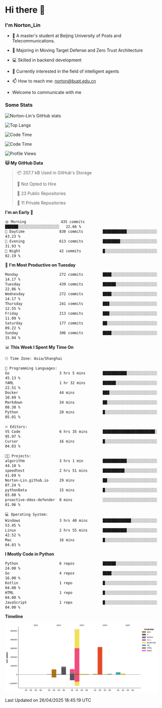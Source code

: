 
# Hi there 👋

### I'm Norton_Lin
- 🏫 A master's student at Beijing University of Posts and Telecommunications.
- 🌱 Majoring in Moving Target Defense and Zero Trust Architecture
- 💻 Skilled in backend development
- 🤖 Currently interested in the field of intelligent agents
- 📫 How to reach me: [norton@bupt.edu.cn](mailto:norton@bupt.edu.cn)

- Welcome to communicate with me

### Some Stats
![Norton-Lin's GitHub stats](https://github-readme-stats.vercel.app/api?username=Norton-Lin&count_private=true&show_icons=true&theme=radical)

![Top Langs](https://github-readme-stats.vercel.app/api/top-langs/?username=Norton-Lin&langs_count=10&layout=compact)

![Code Time](https://github-readme-stats.vercel.app/api/wakatime?username=Norton_Lin)

<!--START_SECTION:waka-->
![Code Time](http://img.shields.io/badge/Code%20Time-961%20hrs%2046%20mins-blue)

![Profile Views](http://img.shields.io/badge/Profile%20Views-4-blue)

**🐱 My GitHub Data** 

> 📦 207.7 kB Used in GitHub's Storage 
 > 
> 🚫 Not Opted to Hire
 > 
> 📜 23 Public Repositories 
 > 
> 🔑 11 Private Repositories 
 > 
**I'm an Early 🐤** 

```text
🌞 Morning                435 commits         ██████░░░░░░░░░░░░░░░░░░░   22.66 % 
🌆 Daytime                830 commits         ███████████░░░░░░░░░░░░░░   43.23 % 
🌃 Evening                613 commits         ████████░░░░░░░░░░░░░░░░░   31.93 % 
🌙 Night                  42 commits          █░░░░░░░░░░░░░░░░░░░░░░░░   02.19 % 
```
📅 **I'm Most Productive on Tuesday** 

```text
Monday                   272 commits         ████░░░░░░░░░░░░░░░░░░░░░   14.17 % 
Tuesday                  439 commits         ██████░░░░░░░░░░░░░░░░░░░   22.86 % 
Wednesday                272 commits         ████░░░░░░░░░░░░░░░░░░░░░   14.17 % 
Thursday                 241 commits         ███░░░░░░░░░░░░░░░░░░░░░░   12.55 % 
Friday                   213 commits         ███░░░░░░░░░░░░░░░░░░░░░░   11.09 % 
Saturday                 177 commits         ██░░░░░░░░░░░░░░░░░░░░░░░   09.22 % 
Sunday                   306 commits         ████░░░░░░░░░░░░░░░░░░░░░   15.94 % 
```


📊 **This Week I Spent My Time On** 

```text
🕑︎ Time Zone: Asia/Shanghai

💬 Programming Languages: 
Go                       3 hrs 5 mins        ███████████░░░░░░░░░░░░░░   45.13 % 
YAML                     1 hr 32 mins        ██████░░░░░░░░░░░░░░░░░░░   22.51 % 
Docker                   44 mins             ███░░░░░░░░░░░░░░░░░░░░░░   10.89 % 
Markdown                 34 mins             ██░░░░░░░░░░░░░░░░░░░░░░░   08.38 % 
Python                   20 mins             █░░░░░░░░░░░░░░░░░░░░░░░░   05.01 % 

🔥 Editors: 
VS Code                  6 hrs 35 mins       ████████████████████████░   95.97 % 
Cursor                   16 mins             █░░░░░░░░░░░░░░░░░░░░░░░░   04.03 % 

🐱‍💻 Projects: 
algorithm                3 hrs 1 min         ███████████░░░░░░░░░░░░░░   44.10 % 
speedtest                2 hrs 51 mins       ██████████░░░░░░░░░░░░░░░   41.69 % 
Norton-Lin.github.io     29 mins             ██░░░░░░░░░░░░░░░░░░░░░░░   07.24 % 
pythonData               15 mins             █░░░░░░░░░░░░░░░░░░░░░░░░   03.80 % 
proactive-ddos-defender  8 mins              ░░░░░░░░░░░░░░░░░░░░░░░░░   01.96 % 

💻 Operating System: 
Windows                  3 hrs 40 mins       █████████████░░░░░░░░░░░░   53.45 % 
Linux                    2 hrs 55 mins       ███████████░░░░░░░░░░░░░░   42.52 % 
Mac                      16 mins             █░░░░░░░░░░░░░░░░░░░░░░░░   04.03 % 
```

**I Mostly Code in Python** 

```text
Python                   6 repos             ██████░░░░░░░░░░░░░░░░░░░   24.00 % 
Go                       4 repos             ████░░░░░░░░░░░░░░░░░░░░░   16.00 % 
Kotlin                   1 repo              █░░░░░░░░░░░░░░░░░░░░░░░░   04.00 % 
HTML                     1 repo              █░░░░░░░░░░░░░░░░░░░░░░░░   04.00 % 
JavaScript               1 repo              █░░░░░░░░░░░░░░░░░░░░░░░░   04.00 % 
```



**Timeline**

![Lines of Code chart](https://raw.githubusercontent.com/Norton-Lin/Norton-Lin/main/assets/bar_graph.png)


 Last Updated on 26/04/2025 18:45:19 UTC
<!--END_SECTION:waka-->
